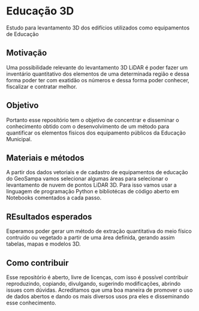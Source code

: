 # Educação 3D

Estudo para levantamento 3D dos edifícios utilizados como equipamentos de Educação

## Motivação

Uma possibilidade relevante do levantamento 3D LiDAR é poder fazer um inventário quantitativo dos elementos de uma determinada região e dessa forma poder ter com exatidão os números e dessa forma poder conhecer, fiscalizar e contratar melhor.

## Objetivo

Portanto esse repositório tem o objetivo de concentrar e disseminar o conhecimento obtido com o desenvolvimento de um método para quantificar os elementos físicos dos equipamento públicos da Educação Municipal.

## Materiais e métodos

A partir dos dados vetoriais e de cadastro de equipamentos de educação do GeoSampa vamos selecionar algumas áreas para selecionar o levantamento de nuvem de pontos LiDAR 3D. Para isso vamos usar a linguagem de programação Python e bibliotécas de código aberto em Notebooks comentados a cada passo.

## REsultados esperados

Esperamos poder gerar um método de extração quantitativa do meio físico contruído ou vegetado a partir de uma área definida, gerando assim tabelas, mapas e modelos 3D.

## Como contribuir

Esse repositório é aberto, livre de licenças, com isso é possível contribuir reproduzindo, copiando, divulgando, sugerindo modificações, abrindo issues com dúvidas. Acreditamos que uma boa maneira de promover o uso de dados abertos e dando os mais diversos usos pra eles e disseminando esse conhecimento.

